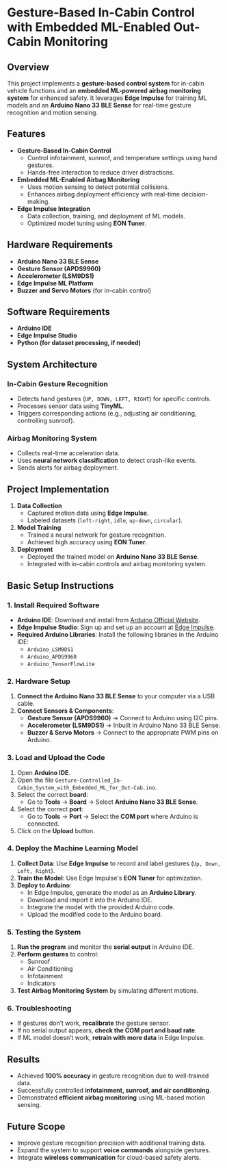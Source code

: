 # Gesture-Based In-Cabin Control with Embedded ML-Enabled Out-Cabin Monitoring

## Overview
This project implements a **gesture-based control system** for in-cabin vehicle functions and an **embedded ML-powered airbag monitoring system** for enhanced safety. It leverages **Edge Impulse** for training ML models and an **Arduino Nano 33 BLE Sense** for real-time gesture recognition and motion sensing.

## Features
- **Gesture-Based In-Cabin Control**
  - Control infotainment, sunroof, and temperature settings using hand gestures.
  - Hands-free interaction to reduce driver distractions.
- **Embedded ML-Enabled Airbag Monitoring**
  - Uses motion sensing to detect potential collisions.
  - Enhances airbag deployment efficiency with real-time decision-making.
- **Edge Impulse Integration**
  - Data collection, training, and deployment of ML models.
  - Optimized model tuning using **EON Tuner**.

## Hardware Requirements
- **Arduino Nano 33 BLE Sense**
- **Gesture Sensor (APDS9960)**
- **Accelerometer (LSM9DS1)**
- **Edge Impulse ML Platform**
- **Buzzer and Servo Motors** (for in-cabin control)

## Software Requirements
- **Arduino IDE**
- **Edge Impulse Studio**
- **Python (for dataset processing, if needed)**

## System Architecture
### In-Cabin Gesture Recognition
- Detects hand gestures (`UP, DOWN, LEFT, RIGHT`) for specific controls.
- Processes sensor data using **TinyML**.
- Triggers corresponding actions (e.g., adjusting air conditioning, controlling sunroof).

### Airbag Monitoring System
- Collects real-time acceleration data.
- Uses **neural network classification** to detect crash-like events.
- Sends alerts for airbag deployment.

## Project Implementation
1. **Data Collection**
   - Captured motion data using **Edge Impulse**.
   - Labeled datasets (`left-right`, `idle`, `up-down`, `circular`).
2. **Model Training**
   - Trained a neural network for gesture recognition.
   - Achieved high accuracy using **EON Tuner**.
3. **Deployment**
   - Deployed the trained model on **Arduino Nano 33 BLE Sense**.
   - Integrated with in-cabin controls and airbag monitoring system.

## Basic Setup Instructions

### **1. Install Required Software**
- **Arduino IDE**: Download and install from [Arduino Official Website](https://www.arduino.cc/en/software).
- **Edge Impulse Studio**: Sign up and set up an account at [Edge Impulse](https://www.edgeimpulse.com/).
- **Required Arduino Libraries**: Install the following libraries in the Arduino IDE:
  - `Arduino_LSM9DS1`
  - `Arduino_APDS9960`
  - `Arduino_TensorFlowLite`

### **2. Hardware Setup**
1. **Connect the Arduino Nano 33 BLE Sense** to your computer via a USB cable.
2. **Connect Sensors & Components**:
   - **Gesture Sensor (APDS9960)** → Connect to Arduino using I2C pins.
   - **Accelerometer (LSM9DS1)** → Inbuilt in Arduino Nano 33 BLE Sense.
   - **Buzzer & Servo Motors** → Connect to the appropriate PWM pins on Arduino.

### **3. Load and Upload the Code**
1. Open **Arduino IDE**.
2. Open the file `Gesture-Controlled_In-Cabin_System_with_Embedded_ML_for_Out-Cab.ino`.
3. Select the correct **board**:  
   - Go to **Tools** → **Board** → Select **Arduino Nano 33 BLE Sense**.
4. Select the correct **port**:  
   - Go to **Tools** → **Port** → Select the **COM port** where Arduino is connected.
5. Click on the **Upload** button.

### **4. Deploy the Machine Learning Model**
1. **Collect Data**: Use **Edge Impulse** to record and label gestures (`Up, Down, Left, Right`).
2. **Train the Model**: Use Edge Impulse's **EON Tuner** for optimization.
3. **Deploy to Arduino**:
   - In Edge Impulse, generate the model as an **Arduino Library**.
   - Download and import it into the Arduino IDE.
   - Integrate the model with the provided Arduino code.
   - Upload the modified code to the Arduino board.

### **5. Testing the System**
1. **Run the program** and monitor the **serial output** in Arduino IDE.
2. **Perform gestures** to control:
   - Sunroof
   - Air Conditioning
   - Infotainment
   - Indicators
3. **Test Airbag Monitoring System** by simulating different motions.

### **6. Troubleshooting**
- If gestures don’t work, **recalibrate** the gesture sensor.
- If no serial output appears, **check the COM port and baud rate**.
- If ML model doesn’t work, **retrain with more data** in Edge Impulse.

## Results
- Achieved **100% accuracy** in gesture recognition due to well-trained data.
- Successfully controlled **infotainment, sunroof, and air conditioning**.
- Demonstrated **efficient airbag monitoring** using ML-based motion sensing.

## Future Scope
- Improve gesture recognition precision with additional training data.
- Expand the system to support **voice commands** alongside gestures.
- Integrate **wireless communication** for cloud-based safety alerts.

